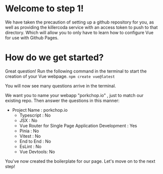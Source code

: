 # Welcome to step 1!

We have taken the precaution of setting up a github repository for you, as well as providing the killercoda service with an access token to push to that directory. Which will allow you to only have to learn how to configure Vue for use with Github Pages.

# How do we get started?
Great question! Run the following command in the terminal to start the creation of your Vue webpage.
` npm create vue@latest `

You will now see many questions arrive in the terminal.

We want you to name your webapp "porkchop.io" , just to match our existing repo. Then answer the questions in this manner:
- Project Name : porkchop.io
    - Typescript : No
    - JSX : No
    - Vue Router for Single Page Application Development : Yes
    - Pinia : No
    - Vitest : No
    - End to End : No
    - EsLint : No
    - Vue Devtools: No

You've now created the boilerplate for our page. Let's move on to the next step!